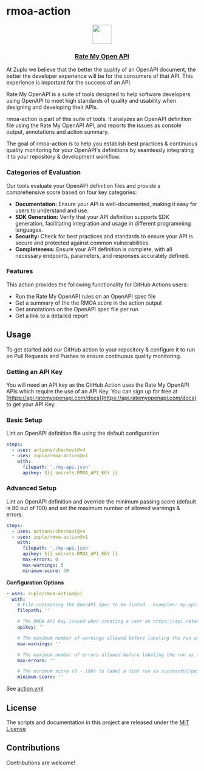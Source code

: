 # rmoa-action

<p align="center">
  <a href="https://ratemyopenapi.com/">
    <img src="https://cdn.zuplo.com/static/logos/logo.svg" height="50">
    <h3 align="center">Rate My Open API</h3>
  </a>
</p>

At Zuplo we believe that the better the quality of an OpenAPI document, the
better the developer experience will be for the consumers of that API. This
experience is important for the success of an API.

Rate My OpenAPI is a suite of tools designed to help software developers using
OpenAPI to meet high standards of quality and usability when designing and
developing their APIs.

rmoa-action is part of this suite of tools. It analyzes an OpenAPI definition
file using the Rate My OpenAPI API, and reports the issues as console output,
annotations and action summary.

The goal of rmoa-action is to help you establish best practices & continuous
quality monitoring for your OpenAPI's definitions by seamlessly integrating it
to your repository & development workflow.

### Categories of Evaluation

Our tools evaluate your OpenAPI definition files and provide a comprehensive
score based on four key categories:

- <b>Documentation:</b> Ensure your API is well-documented, making it easy for
  users to understand and use.
- <b>SDK Generation:</b> Verify that your API definition supports SDK
  generation, facilitating integration and usage in different programming
  languages.
- <b>Security:</b> Check for best practices and standards to ensure your API is
  secure and protected against common vulnerabilities.
- <b>Completeness:</b> Ensure your API definition is complete, with all
  necessary endpoints, parameters, and responses accurately defined.

### Features

This action provides the following functionality for GitHub Actions users:

- Run the Rate My OpenAPI rules on an OpenAPI spec file
- Get a summary of the the RMOA score in the action output
- Get annotations on the OpenAPI spec file per run
- Get a link to a detailed report

## Usage

To get started add our GitHub action to your repository & configure it to run on
Pull Requests and Pushes to ensure continuous quality monitoring.

### Getting an API Key

You will need an API key as the GitHub Action uses the Rate My OpenAPI APIs
which require the use of an API Key. You can sign up for free at
[https://api.ratemyopenapi.com/docs](https://api.ratemyopenapi.com/docs) to get
your API Key.

### Basic Setup

Lint an OpenAPI definition file using the default configuration

```yaml
steps:
  - uses: actions/checkout@v4
  - uses: zuplo/rmoa-action@v1
    with:
      filepath: './my-api.json'
      apikey: ${{ secrets.RMOA_API_KEY }}
```

### Advanced Setup

Lint an OpenAPI definition and override the minimum passing score (default is 80
out of 100) and set the maximum number of allowed warnings & errors.

```yaml
steps:
  - uses: actions/checkout@v4
  - uses: zuplo/rmoa-action@v1
    with:
      filepath: './my-api.json'
      apikey: ${{ secrets.RMOA_API_KEY }}
      max-errors: 0
      max-warnings: 5
      minimum-score: 70
```

**Configuration Options**

```yaml
- uses: zuplo/rmoa-action@v1
  with:
    # File containing the OpenAPI Spec to be linted.  Examples: my-api.oas.json, api-spec.yaml
    filepath: ''

    # The RMOA API Key issued when creating a user on https://api.ratemyopenapi.com/docs
    apikey: ''

    # The maximum number of warnings allowed before labeling the run as failed.
    max-warnings: ''

    # The maximum number of errors allowed before labeling the run as failed.
    max-errors: ''

    # The minimum score (0 - 100) to label a lint run as successful/passing. Default is 80.
    minimum-score: ''
```

See [action.yml](action.yml)

## License

The scripts and documentation in this project are released under the
[MIT License](LICENSE)

## Contributions

Contributions are welcome!
